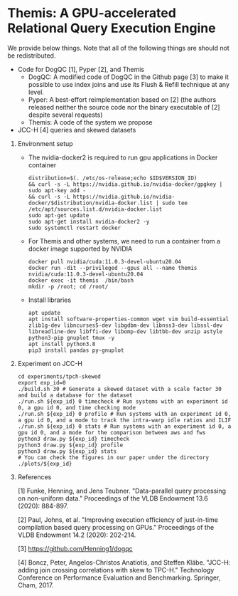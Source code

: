 # Themis: A GPU-accelerated Relational Query Execution Engine


We provide below things. Note that all of the following things are should not be redistributed.
* Code for DogQC [1], Pyper [2], and Themis
    * DogQC: A modified code of DogQC in the Github page [3] to make it possible to use index joins and use its Flush & Refill technique at any level.  
    * Pyper: A best-effort reimplementation based on [2] (the authors released neither the source code nor the binary executable of [2] despite several requests)
    * Themis: A code of the system we propose
* JCC-H [4] queries and skewed datasets

1. Environment setup
    * The nvidia-docker2 is required to run gpu applications in Docker container
        ```
        distribution=$(. /etc/os-release;echo $ID$VERSION_ID) 
        && curl -s -L https://nvidia.github.io/nvidia-docker/gpgkey | sudo apt-key add - 
        && curl -s -L https://nvidia.github.io/nvidia-docker/$distribution/nvidia-docker.list | sudo tee /etc/apt/sources.list.d/nvidia-docker.list
        sudo apt-get update
        sudo apt-get install nvidia-docker2 -y
        sudo systemctl restart docker
        ```
    * For Themis and other systems, we need to run a container from a docker image supported by NVIDIA
        ```
        docker pull nvidia/cuda:11.0.3-devel-ubuntu20.04
        docker run -dit --privileged --gpus all --name themis nvidia/cuda:11.0.3-devel-ubuntu20.04
        docker exec -it themis  /bin/bash
        mkdir -p /root; cd /root/
        ```
    * Install libraries
        ```
        apt update
        apt install software-properties-common wget vim build-essential zlib1g-dev libncurses5-dev libgdbm-dev libnss3-dev libssl-dev libreadline-dev libffi-dev libomp-dev libtbb-dev unzip astyle python3-pip gnuplot tmux -y
        apt install python3.8
        pip3 install pandas py-gnuplot
        ```
2. Experiment on JCC-H
    ```
    cd experiments/tpch-skewed
    export exp_id=0
    ./build.sh 30 # Generate a skewed dataset with a scale factor 30 and build a database for the dataset
    ./run.sh ${exp_id} 0 timecheck # Run systems with an experiment id 0, a gpu id 0, and time checking mode
    ./run.sh ${exp_id} 0 profile # Run systems with an experiment id 0, a gpu id 0, and a mode to track the intra-warp idle ratios and ILIF
    ./run.sh ${exp_id} 0 stats # Run systems with an experiment id 0, a gpu id 0, and a mode for the comparison between aws and fws
    python3 draw.py ${exp_id} timecheck
    python3 draw.py ${exp_id} profile
    python3 draw.py ${exp_id} stats
    # You can check the figures in our paper under the directory ./plots/${exp_id}
    ```
3. References

    [1] Funke, Henning, and Jens Teubner. "Data-parallel query processing on non-uniform data." Proceedings of the VLDB Endowment 13.6 (2020): 884-897.

    [2] Paul, Johns, et al. "Improving execution efficiency of just-in-time compilation based query processing on GPUs." Proceedings of the VLDB Endowment 14.2 (2020): 202-214.
    
    [3] https://github.com/Henning1/dogqc
    
    [4] Boncz, Peter, Angelos-Christos Anatiotis, and Steffen Kläbe. "JCC-H: adding join crossing correlations with skew to TPC-H." Technology Conference on Performance Evaluation and Benchmarking. Springer, Cham, 2017.